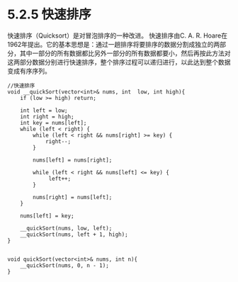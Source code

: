 # 5.2.5 快速排序

快速排序（Quicksort）是对冒泡排序的一种改进。
快速排序由C. A. R. Hoare在1962年提出。它的基本思想是：通过一趟排序将要排序的数据分割成独立的两部分，其中一部分的所有数据都比另外一部分的所有数据都要小，然后再按此方法对这两部分数据分别进行快速排序，整个排序过程可以递归进行，以此达到整个数据变成有序序列。

```
//快速排序
void __quickSort(vector<int>& nums, int  low, int high){
    if (low >= high) return;
    
    int left = low;
    int right = high;
    int key = nums[left];
    while (left < right) {
        while (left < right && nums[right] >= key) {
            right--;
        }
        
        nums[left] = nums[right];
        
        while (left < right && nums[left] <= key) {
             left++;
        }
        
        nums[right] = nums[left];
    }
    
    nums[left] = key;
    
    __quickSort(nums, low, left);
    __quickSort(nums, left + 1, high);
}


void quickSort(vector<int>& nums, int n){
    __quickSort(nums, 0, n - 1);
}
```
